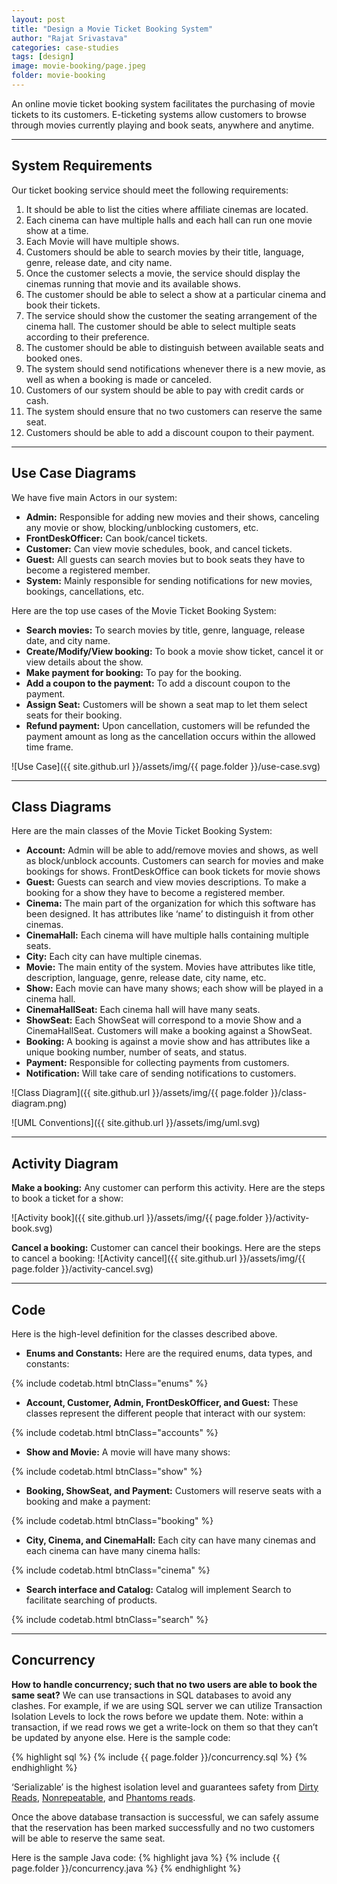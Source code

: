 ```yaml
---
layout: post
title: "Design a Movie Ticket Booking System"
author: "Rajat Srivastava"
categories: case-studies
tags: [design]
image: movie-booking/page.jpeg
folder: movie-booking
---
```


An online movie ticket booking system facilitates the purchasing of movie tickets to its customers. E-ticketing systems allow customers to browse through movies currently playing and book seats, anywhere and anytime.

---
## System Requirements
Our ticket booking service should meet the following requirements:
1. It should be able to list the cities where affiliate cinemas are located.
2. Each cinema can have multiple halls and each hall can run one movie show at a time.
3. Each Movie will have multiple shows.
4. Customers should be able to search movies by their title, language, genre, release date, and city name.
5. Once the customer selects a movie, the service should display the cinemas running that movie and its available shows.
6. The customer should be able to select a show at a particular cinema and book their tickets.
7. The service should show the customer the seating arrangement of the cinema hall. The customer should be able to select multiple seats according to their preference.
8. The customer should be able to distinguish between available seats and booked ones.
9. The system should send notifications whenever there is a new movie, as well as when a booking is made or canceled.
10. Customers of our system should be able to pay with credit cards or cash.
11. The system should ensure that no two customers can reserve the same seat.
12. Customers should be able to add a discount coupon to their payment.

---
## Use Case Diagrams
We have five main Actors in our system:

- **Admin:** Responsible for adding new movies and their shows, canceling any movie or show, blocking/unblocking customers, etc.
- **FrontDeskOfficer:** Can book/cancel tickets.
- **Customer:** Can view movie schedules, book, and cancel tickets.
- **Guest:** All guests can search movies but to book seats they have to become a registered member.
- **System:** Mainly responsible for sending notifications for new movies, bookings, cancellations, etc.

Here are the top use cases of the Movie Ticket Booking System:

- **Search movies:** To search movies by title, genre, language, release date, and city name.
- **Create/Modify/View booking:** To book a movie show ticket, cancel it or view details about the show.
- **Make payment for booking:** To pay for the booking.
- **Add a coupon to the payment:** To add a discount coupon to the payment.
- **Assign Seat:** Customers will be shown a seat map to let them select seats for their booking.
- **Refund payment:** Upon cancellation, customers will be refunded the payment amount as long as the cancellation occurs within the allowed time frame.

![Use Case]({{ site.github.url }}/assets/img/{{ page.folder }}/use-case.svg)

---
## Class Diagrams
Here are the main classes of the Movie Ticket Booking System:

- **Account:** Admin will be able to add/remove movies and shows, as well as block/unblock accounts. Customers can search for movies and make bookings for shows. FrontDeskOffice can book tickets for movie shows
- **Guest:** Guests can search and view movies descriptions. To make a booking for a show they have to become a registered member.
- **Cinema:** The main part of the organization for which this software has been designed. It has attributes like ‘name’ to distinguish it from other cinemas.
- **CinemaHall:** Each cinema will have multiple halls containing multiple seats.
- **City:** Each city can have multiple cinemas.
- **Movie:** The main entity of the system. Movies have attributes like title, description, language, genre, release date, city name, etc.
- **Show:** Each movie can have many shows; each show will be played in a cinema hall.
- **CinemaHallSeat:** Each cinema hall will have many seats.
- **ShowSeat:** Each ShowSeat will correspond to a movie Show and a CinemaHallSeat. Customers will make a booking against a ShowSeat.
- **Booking:** A booking is against a movie show and has attributes like a unique booking number, number of seats, and status.
- **Payment:** Responsible for collecting payments from customers.
- **Notification:** Will take care of sending notifications to customers.

![Class Diagram]({{ site.github.url }}/assets/img/{{ page.folder }}/class-diagram.png)

![UML Conventions]({{ site.github.url }}/assets/img/uml.svg)

---
## Activity Diagram
**Make a booking:** Any customer can perform this activity. Here are the steps to book a ticket for a show:

![Activity book]({{ site.github.url }}/assets/img/{{ page.folder }}/activity-book.svg)

**Cancel a booking:** Customer can cancel their bookings. Here are the steps to cancel a booking:
![Activity cancel]({{ site.github.url }}/assets/img/{{ page.folder }}/activity-cancel.svg)

---
## Code
Here is the high-level definition for the classes described above.

- **Enums and Constants:** Here are the required enums, data types, and constants:

{% include codetab.html btnClass="enums" %}

- **Account, Customer, Admin, FrontDeskOfficer, and Guest:** These classes represent the different people that interact with our system:

{% include codetab.html btnClass="accounts" %}

- **Show and Movie:**  A movie will have many shows:

{% include codetab.html btnClass="show" %}

- **Booking, ShowSeat, and Payment:** Customers will reserve seats with a booking and make a payment:

{% include codetab.html btnClass="booking" %}

- **City, Cinema, and CinemaHall:** Each city can have many cinemas and each cinema can have many cinema halls:

{% include codetab.html btnClass="cinema" %}

- **Search interface and Catalog:** Catalog will implement Search to facilitate searching of products.

{% include codetab.html btnClass="search" %}

---
## Concurrency
**How to handle concurrency; such that no two users are able to book the same seat?**
We can use transactions in SQL databases to avoid any clashes. For example, if we are using SQL server we can utilize Transaction Isolation Levels to lock the rows before we update them. Note: within a transaction, if we read rows we get a write-lock on them so that they can’t be updated by anyone else. Here is the sample code:

{% highlight sql %}
{% include {{ page.folder }}/concurrency.sql %}
{% endhighlight %}

‘Serializable’ is the highest isolation level and guarantees safety from [Dirty Reads](https://en.wikipedia.org/wiki/Isolation_(database_systems)#Dirty_reads), [Nonrepeatable](https://en.wikipedia.org/wiki/Isolation_(database_systems)#Non-repeatable_reads), and [Phantoms reads](https://en.wikipedia.org/wiki/Isolation_(database_systems)#Phantom_reads).

Once the above database transaction is successful, we can safely assume that the reservation has been marked successfully and no two customers will be able to reserve the same seat.

Here is the sample Java code:
{% highlight java %}
{% include {{ page.folder }}/concurrency.java %}
{% endhighlight %}